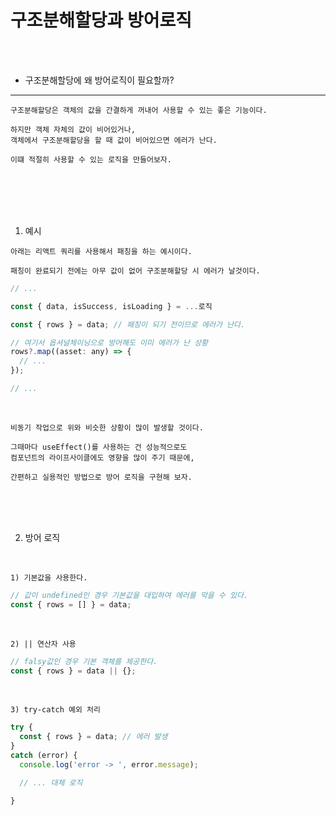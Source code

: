 # 구조분해할당과 방어로직

<br />
<br />

* 구조분해할당에 왜 방어로직이 필요할까?

---

```
구조분해할당은 객체의 값을 간결하게 꺼내어 사용할 수 있는 좋은 기능이다.

하지만 객체 자체의 값이 비어있거나,
객체에서 구조분해할당을 할 때 값이 비어있으면 에러가 난다.

이떄 적절히 사용할 수 있는 로직을 만들어보자.
```

<br />
<br />
<br />
<br />

1. 예시

```
아래는 리액트 쿼리를 사용해서 패칭을 하는 예시이다.

패칭이 완료되기 전에는 아무 값이 없어 구조분해할당 시 에러가 날것이다.
```

```js
// ...

const { data, isSuccess, isLoading } = ...로직

const { rows } = data; // 패칭이 되기 전이므로 에러가 난다.

// 여기서 옵셔널체이닝으로 방어해도 이미 에러가 난 상황
rows?.map((asset: any) => {
  // ...
});

// ...
```

<br />

```
비동기 작업으로 위와 비슷한 상황이 많이 발생할 것이다.

그때마다 useEffect()를 사용하는 건 성능적으로도
컴포넌트의 라이프사이클에도 영향을 많이 주기 때문에,

간편하고 실용적인 방법으로 방어 로직을 구현해 보자.
```

<br />
<br />
<br />

2. 방어 로직

<br />

`1) 기본값을 사용한다.`

```js
// 값이 undefined인 경우 기본값을 대입하여 에러를 막을 수 있다.
const { rows = [] } = data;
```

<br />

`2) || 연산자 사용`

```js
// falsy값인 경우 기본 객체를 제공한다.
const { rows } = data || {};
```

<br />

`3) try-catch 예외 처리`

```js
try {
  const { rows } = data; // 에러 발생
}
catch (error) {
  console.log('error -> ', error.message);

  // ... 대체 로직

}
```
